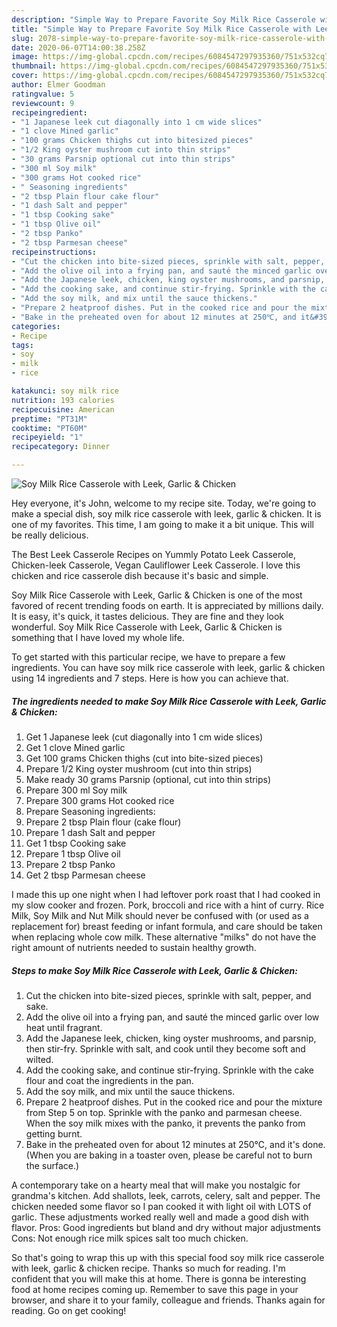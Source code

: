 ```yaml
---
description: "Simple Way to Prepare Favorite Soy Milk Rice Casserole with Leek, Garlic &amp;amp; Chicken"
title: "Simple Way to Prepare Favorite Soy Milk Rice Casserole with Leek, Garlic &amp;amp; Chicken"
slug: 2078-simple-way-to-prepare-favorite-soy-milk-rice-casserole-with-leek-garlic-and-amp-chicken
date: 2020-06-07T14:00:38.258Z
image: https://img-global.cpcdn.com/recipes/6084547297935360/751x532cq70/soy-milk-rice-casserole-with-leek-garlic-chicken-recipe-main-photo.jpg
thumbnail: https://img-global.cpcdn.com/recipes/6084547297935360/751x532cq70/soy-milk-rice-casserole-with-leek-garlic-chicken-recipe-main-photo.jpg
cover: https://img-global.cpcdn.com/recipes/6084547297935360/751x532cq70/soy-milk-rice-casserole-with-leek-garlic-chicken-recipe-main-photo.jpg
author: Elmer Goodman
ratingvalue: 5
reviewcount: 9
recipeingredient:
- "1 Japanese leek cut diagonally into 1 cm wide slices"
- "1 clove Mined garlic"
- "100 grams Chicken thighs cut into bitesized pieces"
- "1/2 King oyster mushroom cut into thin strips"
- "30 grams Parsnip optional cut into thin strips"
- "300 ml Soy milk"
- "300 grams Hot cooked rice"
- " Seasoning ingredients"
- "2 tbsp Plain flour cake flour"
- "1 dash Salt and pepper"
- "1 tbsp Cooking sake"
- "1 tbsp Olive oil"
- "2 tbsp Panko"
- "2 tbsp Parmesan cheese"
recipeinstructions:
- "Cut the chicken into bite-sized pieces, sprinkle with salt, pepper, and sake."
- "Add the olive oil into a frying pan, and sauté the minced garlic over low heat until fragrant."
- "Add the Japanese leek, chicken, king oyster mushrooms, and parsnip, then stir-fry. Sprinkle with salt, and cook until they become soft and wilted."
- "Add the cooking sake, and continue stir-frying. Sprinkle with the cake flour and coat the ingredients in the pan."
- "Add the soy milk, and mix until the sauce thickens."
- "Prepare 2 heatproof dishes. Put in the cooked rice and pour the mixture from Step 5 on top. Sprinkle with the panko and parmesan cheese. When the soy milk mixes with the panko, it prevents the panko from getting burnt."
- "Bake in the preheated oven for about 12 minutes at 250℃, and it&#39;s done. (When you are baking in a toaster oven, please be careful not to burn the surface.)"
categories:
- Recipe
tags:
- soy
- milk
- rice

katakunci: soy milk rice 
nutrition: 193 calories
recipecuisine: American
preptime: "PT31M"
cooktime: "PT60M"
recipeyield: "1"
recipecategory: Dinner

---
```



![Soy Milk Rice Casserole with Leek, Garlic &amp; Chicken](https://img-global.cpcdn.com/recipes/6084547297935360/751x532cq70/soy-milk-rice-casserole-with-leek-garlic-chicken-recipe-main-photo.jpg)

Hey everyone, it's John, welcome to my recipe site. Today, we're going to make a special dish, soy milk rice casserole with leek, garlic &amp; chicken. It is one of my favorites. This time, I am going to make it a bit unique. This will be really delicious.

The Best Leek Casserole Recipes on Yummly Potato Leek Casserole, Chicken-leek Casserole, Vegan Cauliflower Leek Casserole. I love this chicken and rice casserole dish because it&#39;s basic and simple.

Soy Milk Rice Casserole with Leek, Garlic &amp; Chicken is one of the most favored of recent trending foods on earth. It is appreciated by millions daily. It is easy, it's quick, it tastes delicious. They are fine and they look wonderful. Soy Milk Rice Casserole with Leek, Garlic &amp; Chicken is something that I have loved my whole life.


To get started with this particular recipe, we have to prepare a few ingredients. You can have soy milk rice casserole with leek, garlic &amp; chicken using 14 ingredients and 7 steps. Here is how you can achieve that.

<!--inarticleads1-->

##### The ingredients needed to make Soy Milk Rice Casserole with Leek, Garlic &amp; Chicken:

1. Get 1 Japanese leek (cut diagonally into 1 cm wide slices)
1. Get 1 clove Mined garlic
1. Get 100 grams Chicken thighs (cut into bite-sized pieces)
1. Prepare 1/2 King oyster mushroom (cut into thin strips)
1. Make ready 30 grams Parsnip (optional, cut into thin strips)
1. Prepare 300 ml Soy milk
1. Prepare 300 grams Hot cooked rice
1. Prepare  Seasoning ingredients:
1. Prepare 2 tbsp Plain flour (cake flour)
1. Prepare 1 dash Salt and pepper
1. Get 1 tbsp Cooking sake
1. Prepare 1 tbsp Olive oil
1. Prepare 2 tbsp Panko
1. Get 2 tbsp Parmesan cheese


I made this up one night when I had leftover pork roast that I had cooked in my slow cooker and frozen. Pork, broccoli and rice with a hint of curry. Rice Milk, Soy Milk and Nut Milk should never be confused with (or used as a replacement for) breast feeding or infant formula, and care should be taken when replacing whole cow milk. These alternative &#34;milks&#34; do not have the right amount of nutrients needed to sustain healthy growth. 

<!--inarticleads2-->

##### Steps to make Soy Milk Rice Casserole with Leek, Garlic &amp; Chicken:

1. Cut the chicken into bite-sized pieces, sprinkle with salt, pepper, and sake.
1. Add the olive oil into a frying pan, and sauté the minced garlic over low heat until fragrant.
1. Add the Japanese leek, chicken, king oyster mushrooms, and parsnip, then stir-fry. Sprinkle with salt, and cook until they become soft and wilted.
1. Add the cooking sake, and continue stir-frying. Sprinkle with the cake flour and coat the ingredients in the pan.
1. Add the soy milk, and mix until the sauce thickens.
1. Prepare 2 heatproof dishes. Put in the cooked rice and pour the mixture from Step 5 on top. Sprinkle with the panko and parmesan cheese. When the soy milk mixes with the panko, it prevents the panko from getting burnt.
1. Bake in the preheated oven for about 12 minutes at 250℃, and it&#39;s done. (When you are baking in a toaster oven, please be careful not to burn the surface.)


A contemporary take on a hearty meal that will make you nostalgic for grandma&#39;s kitchen. Add shallots, leek, carrots, celery, salt and pepper. The chicken needed some flavor so I pan cooked it with light oil with LOTS of garlic. These adjustments worked really well and made a good dish with flavor. Pros: Good ingredients but bland and dry without major adjustments Cons: Not enough rice milk spices salt too much chicken. 

So that's going to wrap this up with this special food soy milk rice casserole with leek, garlic &amp; chicken recipe. Thanks so much for reading. I'm confident that you will make this at home. There is gonna be interesting food at home recipes coming up. Remember to save this page in your browser, and share it to your family, colleague and friends. Thanks again for reading. Go on get cooking!
